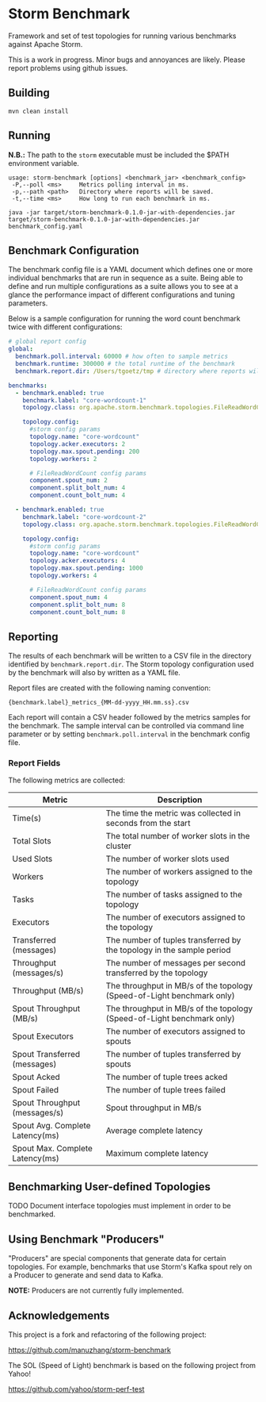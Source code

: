 # Storm Benchmark

Framework and set of test topologies for running various benchmarks against Apache Storm.

This is a work in progress. Minor bugs and annoyances are likely. Please report problems using github issues.


## Building

`mvn clean install`

## Running

__N.B.:__ The path to the `storm` executable must be included the $PATH environment variable.

```
usage: storm-benchmark [options] <benchmark_jar> <benchmark_config>
 -P,--poll <ms>     Metrics polling interval in ms.
 -p,--path <path>   Directory where reports will be saved.
 -t,--time <ms>     How long to run each benchmark in ms.
```

`java -jar target/storm-benchmark-0.1.0-jar-with-dependencies.jar target/storm-benchmark-0.1.0-jar-with-dependencies.jar benchmark_config.yaml`


## Benchmark Configuration
The benchmark config file is a YAML document which defines one or more individual benchmarks that are run in sequence as
a suite. Being able to define and run multiple configurations as a suite allows you to see at a glance the performance
impact of different configurations and tuning parameters.

Below is a sample configuration for running the word count benchmark twice with different configurations:

```yaml
# global report config
global:
  benchmark.poll.interval: 60000 # how often to sample metrics
  benchmark.runtime: 300000 # the total runtime of the benchmark
  benchmark.report.dir: /Users/tgoetz/tmp # directory where reports will be written

benchmarks:
  - benchmark.enabled: true
    benchmark.label: "core-wordcount-1"
    topology.class: org.apache.storm.benchmark.topologies.FileReadWordCount

    topology.config:
      #storm config params
      topology.name: "core-wordcount"
      topology.acker.executors: 2
      topology.max.spout.pending: 200
      topology.workers: 2

      # FileReadWordCount config params
      component.spout_num: 2
      component.split_bolt_num: 4
      component.count_bolt_num: 4

  - benchmark.enabled: true
    benchmark.label: "core-wordcount-2"
    topology.class: org.apache.storm.benchmark.topologies.FileReadWordCount

    topology.config:
      #storm config params
      topology.name: "core-wordcount"
      topology.acker.executors: 4
      topology.max.spout.pending: 1000
      topology.workers: 4

      # FileReadWordCount config params
      component.spout_num: 4
      component.split_bolt_num: 8
      component.count_bolt_num: 8
```


## Reporting
The results of each benchmark will be written to a CSV file in the directory identified by `benchmark.report.dir`. The
Storm topology configuration used by the benchmark will also by written as a YAML file.

Report files are created with the following naming convention:

`{benchmark.label}_metrics_{MM-dd-yyyy_HH.mm.ss}.csv`

Each report will contain a CSV header followed by the metrics samples for the benchmark. The sample interval can be
controlled via command line parameter or by setting `benchmark.poll.interval` in the benchmark config file.

### Report Fields
The following metrics are collected:

|Metric| Description|
|---------------------------|---|
|Time(s)| The time the metric was collected in seconds from the start|
|Total Slots| The total number of worker slots in the cluster |
|Used Slots| The number of worker slots used |
|Workers| The number of workers assigned to the topology |
|Tasks| The number of tasks assigned to the topology |
|Executors| The number of executors assigned to the topology |
|Transferred (messages)| The number of tuples transferred by the topology in the sample period|
|Throughput (messages/s)| The number of messages per second transferred by the topology |
|Throughput (MB/s)| The throughput in MB/s of the topology (Speed-of-Light benchmark only)|
|Spout Throughput (MB/s)| The throughput in MB/s of the topology (Speed-of-Light benchmark only) |
|Spout Executors| The number of executors assigned to spouts |
|Spout Transferred (messages)| The number of tuples transferred by spouts |
|Spout Acked | The number of tuple trees acked |
|Spout Failed| The number of tuple trees failed |
|Spout Throughput (messages/s)| Spout throughput in MB/s |
|Spout Avg. Complete Latency(ms)| Average complete latency |
|Spout Max. Complete Latency(ms)| Maximum complete latency |

## Benchmarking User-defined Topologies
TODO Document interface topologies must implement in order to be benchmarked.


## Using Benchmark "Producers"
"Producers" are special components that generate data for certain topologies. For example, benchmarks that use Storm's
Kafka spout rely on a Producer to generate and send data to Kafka.

__NOTE:__ Producers are not currently fully implemented.


## Acknowledgements

This project is a fork and refactoring of the following project:

https://github.com/manuzhang/storm-benchmark

The SOL (Speed of Light) benchmark is based on the following project from Yahoo!

https://github.com/yahoo/storm-perf-test
